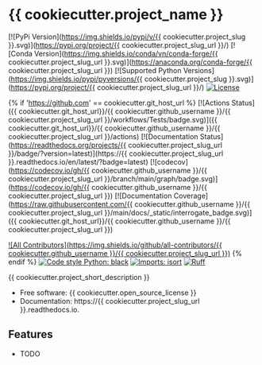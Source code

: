 # {{ cookiecutter.project_name }}

[![PyPi Version](https://img.shields.io/pypi/v/{{ cookiecutter.project_slug }}.svg)](https://pypi.org/project/{{ cookiecutter.project_slug_url }}/)
[![Conda Version](https://img.shields.io/conda/vn/conda-forge/{{ cookiecutter.project_slug_url }}.svg)](https://anaconda.org/conda-forge/{{ cookiecutter.project_slug_url }})
[![Supported Python Versions](https://img.shields.io/pypi/pyversions/{{ cookiecutter.project_slug }}.svg)](https://pypi.org/project/{{ cookiecutter.project_slug_url }}/)
[![License](https://img.shields.io/badge/License-Apache%202.0-blue.svg)](https://opensource.org/licenses/Apache-2.0)

{% if 'https://github.com' == cookiecutter.git_host_url %}
[![Actions Status]({{ cookiecutter.git_host_url}}/{{ cookiecutter.github_username }}/{{ cookiecutter.project_slug_url }}/workflows/Tests/badge.svg)]({{ cookiecutter.git_host_url}}/{{ cookiecutter.github_username }}/{{ cookiecutter.project_slug_url }}/actions)
[![Documentation Status](https://readthedocs.org/projects/{{ cookiecutter.project_slug_url }}/badge/?version=latest)](https://{{ cookiecutter.project_slug_url }}.readthedocs.io/en/latest/?badge=latest)
[![codecov](https://codecov.io/gh/{{ cookiecutter.github_username }}/{{ cookiecutter.project_slug_url }}/branch/main/graph/badge.svg)](https://codecov.io/gh/{{ cookiecutter.github_username }}/{{ cookiecutter.project_slug_url }})
[![Documentation Coverage](https://raw.githubusercontent.com/{{ cookiecutter.github_username }}/{{ cookiecutter.project_slug_url }}/main/docs/\_static/interrogate_badge.svg)]({{ cookiecutter.git_host_url}}/{{ cookiecutter.github_username }}/{{ cookiecutter.project_slug_url }})

[![All Contributors](https://img.shields.io/github/all-contributors/{{ cookiecutter.github_username }}/{{ cookiecutter.project_slug_url }})](#contributors)
{% endif %}
[![Code style Python: black](https://img.shields.io/badge/code%20style-black-000000.svg)](https://github.com/psf/black)
[![Imports: isort](https://img.shields.io/badge/%20imports-isort-%231674b1?style=flat&labelColor=ef8336)](https://pycqa.github.io/isort/)
[![Ruff](https://img.shields.io/endpoint?url=https://raw.githubusercontent.com/charliermarsh/ruff/main/assets/badge/v2.json)](https://github.com/astral-sh/ruff)

{{ cookiecutter.project_short_description }}

- Free software: {{ cookiecutter.open_source_license }}
- Documentation: https://{{ cookiecutter.project_slug_url }}.readthedocs.io.

## Features

- TODO

